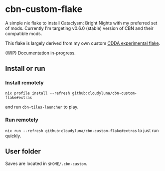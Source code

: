 # cbn-custom-flake

A simple nix flake to install Cataclysm: Bright Nights with my
preferred set of mods. Currently I'm targeting v0.6.0 (stable) version of CBN and their compatible mods.

This flake is largely derived from my own custom [CDDA experimental flake](https://github.com/cloudyluna/cdda-custom-experimental).

(WIP) Documentation in-progress.

## Install or run

### Install remotely
`nix profile install --refresh github:cloudyluna/cbn-custom-flake#extras`

and run `cbn-tiles-launcher` to play.

### Run remotely
`nix run --refresh github:cloudyluna/cbn-custom-flake#extras` to just run quickly.

## User folder
Saves are located in `$HOME/.cbn-custom`.



